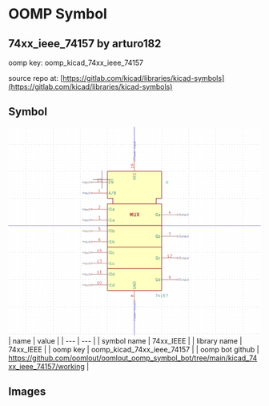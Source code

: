 # OOMP Symbol  
## 74xx_ieee_74157  by arturo182  
  
oomp key: oomp_kicad_74xx_ieee_74157  
  
source repo at: [https://gitlab.com/kicad/libraries/kicad-symbols](https://gitlab.com/kicad/libraries/kicad-symbols)  
## Symbol  
  
[![working.png](working_600.png)](working.png)  
| name | value | 
| --- | --- | 
| symbol name | 74xx_IEEE | 
| library name | 74xx_IEEE | 
| oomp key | oomp_kicad_74xx_ieee_74157 | 
| oomp bot github | https://github.com/oomlout/oomlout_oomp_symbol_bot/tree/main/kicad_74xx_ieee_74157/working | 
## Images  
